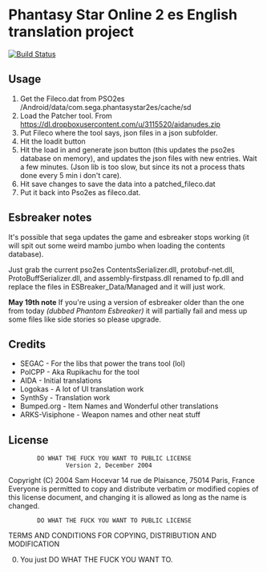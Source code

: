 # Phantasy Star Online 2 es English translation project

[![Build Status](https://travis-ci.org/PolCPP/PSO2es-Translation.svg?branch=master)](https://travis-ci.org/PolCPP/PSO2es-Translation)

## Usage

1. Get the Fileco.dat from PSO2es /Android/data/com.sega.phantasystar2es/cache/sd
2. Load the Patcher tool. From https://dl.dropboxusercontent.com/u/3115520/aidanudes.zip
3. Put Fileco where the tool says, json files in a json subfolder.
4. Hit the loadit button
5. Hit the load in and generate json button (this updates the pso2es database on memory), and updates the json files with new entries. Wait a few minutes. (Json lib is too slow, but since its not a process thats done every 5 min i don't care).
6. Hit save changes to save the data into a patched_fileco.dat
7. Put it back into Pso2es as fileco.dat.

## Esbreaker notes

It's possible that sega updates the game and esbreaker stops working (it will spit out some weird mambo jumbo when loading the contents database).

Just grab the current pso2es ContentsSerializer.dll, protobuf-net.dll, ProtoBuffSerializer.dll, and assembly-firstpass.dll  renamed to fp.dll and replace the files in ESBreaker_Data/Managed and it will just work.

**May 19th note**  If you're using a version of esbreaker older than the one from today _(dubbed Phantom Esbreaker)_ it will partially fail and mess up some files like side stories so please upgrade.

## Credits


* SEGAC - For the libs that power the trans tool (lol)
* PolCPP - Aka Rupikachu for the tool
* AIDA - Initial translations
* Logokas - A lot of UI translation work
* SynthSy - Translation work
* Bumped.org - Item Names and Wonderful other translations
* ARKS-Visiphone - Weapon names and other neat stuff

## License

            DO WHAT THE FUCK YOU WANT TO PUBLIC LICENSE
                    Version 2, December 2004
 
 Copyright (C) 2004 Sam Hocevar
  14 rue de Plaisance, 75014 Paris, France
 Everyone is permitted to copy and distribute verbatim or modified
 copies of this license document, and changing it is allowed as long
 as the name is changed.
 
            DO WHAT THE FUCK YOU WANT TO PUBLIC LICENSE
   TERMS AND CONDITIONS FOR COPYING, DISTRIBUTION AND MODIFICATION
 
  0. You just DO WHAT THE FUCK YOU WANT TO.
